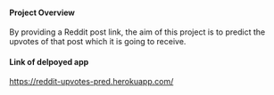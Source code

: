 #### Project Overview
By providing a Reddit post link, the aim of this project is to  predict the upvotes of that post which it is going to receive.


#### Link of delpoyed app

https://reddit-upvotes-pred.herokuapp.com/
